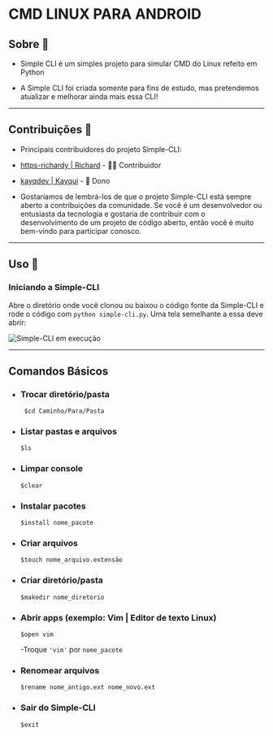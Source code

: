 # **CMD LINUX PARA ANDROID**

## Sobre 📢
* Simple CLI é um simples projeto para simular CMD do Linux refeito em Python  

* A Simple CLI foi criada somente para fins de estudo, mas pretendemos atualizar e melhorar ainda mais essa CLI!

 ---
## Contribuições 👥
* Principais contribuidores do projeto Simple-CLI:
* [https-richardy | Richard](https://github.com/https-richardy/)  - 👨‍💻 Contribuidor

* [kayqdev | Kayqui](https://github.com/kayqdev/)  - 👑 Dono
* Gostaríamos de lembrá-los de que o projeto Simple-CLI está sempre aberto a contribuições da comunidade. Se você é um desenvolvedor ou entusiasta da tecnologia e gostaria de contribuir com o desenvolvimento de um projeto de código aberto, então você é muito bem-vindo para participar conosco.  
---
## Uso 📖  
### **Iniciando a Simple-CLI**
Abre o diretório onde você clonou ou baixou o código fonte da Simple-CLI e rode o código com   `python simple-cli.py`. Uma tela semelhante a essa deve abrir:  

![Simple-CLI em execução](https://ibb.co/1Z1c0zj)

---
## **Comandos Básicos**
* ### Trocar diretório/pasta
  ```text
   $cd Caminho/Para/Pasta
  ```

* ### Listar pastas e arquivos
    ```text
    $ls
    ```
* ### Limpar console
    ```text
    $clear
    ```

* ### Instalar pacotes
    ```text
    $install nome_pacote
    ```

* ### Criar arquivos
    ```text
    $touch nome_arquivo.extensão
    ```

* ### Criar diretório/pasta
    ```text
    $makedir nome_diretorio
    ```

* ### Abrir apps (exemplo: Vim | Editor de texto Linux)
    ```text
    $open vim
    ```
    -Troque `'vim'` por `nome_pacote`  


* ### Renomear arquivos
    ```text
    $rename nome_antigo.ext nome_novo.ext
    ```

* ### Sair do Simple-CLI
    ```text
    $exit
    ```